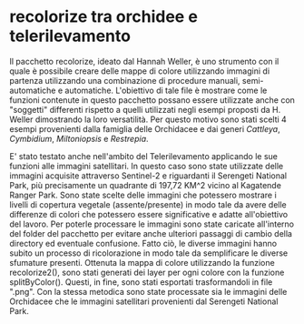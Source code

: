 # recolorize tra orchidee e telerilevamento
Il pacchetto recolorize, ideato dal Hannah Weller, è uno strumento con il quale è possibile 
creare delle mappe di colore utilizzando immagini di partenza utilizzando una combinazione
di procedure manuali, semi-automatiche e automatiche.
L'obiettivo di tale file è mostrare come le funzioni contenute in questo pacchetto possano
essere utilizzate anche con "soggetti" differenti rispetto a quelli utilizzati negli esempi 
proposti da H. Weller dimostrando la loro versatilità. 
Per questo motivo sono stati scelti 4 esempi provenienti dalla famiglia delle Orchidacee 
e dai generi *Cattleya*, *Cymbidium*, *Miltoniopsis* e *Restrepia*. 

E' stato testato anche nell'ambito del Telerilevamento applicando le sue funzioni alle immagini satellitari. 
In questo caso sono state utilizzate delle immagini acquisite attraverso Sentinel-2 e riguardanti
il Serengeti National Park, più precisamente un quadrante di 197,72 KM^2 vicino al 
Kagatende Ranger Park. Sono state scelte delle immagini che potessero mostrare i livelli di copertura 
vegetale (assente/presente) in modo tale da avere delle differenze di colori che potessero 
essere significative e adatte all'obiettivo del lavoro. 
Per poterle processare le immagini sono state caricate all'interno del folder del pacchetto per evitare 
anche ulteriori passaggi di cambio della directory ed eventuale confusione. 
Fatto ciò, le diverse immagini hanno subito un processo di ricolorazione 
in modo tale da semplificare le diverse sfumature presenti. Ottenuta la mappa di colore utilizzando la
funzione recolorize2(), sono stati generati dei layer per ogni colore con la funzione splitByColor(). 
Questi, in fine, sono stati esportati trasformandoli in file ".png". Con la stessa metodica sono state 
processate sia le immagini delle Orchidacee che le immagini satellitari provenienti dal Serengeti National Park. 
